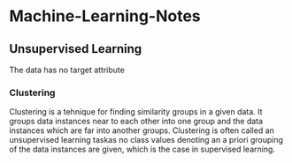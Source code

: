 # Machine-Learning-Notes

## Unsupervised Learning
The data has no target attribute

### Clustering
Clustering is a tehnique for finding similarity groups in a given data.
It groups data instances near to each other into one group and the data instances which are far into another groups.
Clustering is often called an unsupervised learning taskas no class values denoting an a priori grouping of the data instances are given, which is the case in supervised learning.

